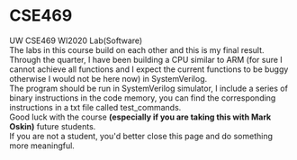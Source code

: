# CSE469
UW CSE469 WI2020 Lab(Software)<br>
The labs in this course build on each other and this is my final result.<br>
Through the quarter, I have been building a CPU similar to ARM (for sure I cannot achieve all functions and I expect the current functions to be buggy otherwise I would not be here now) in SystemVerilog.<br>
The program should be run in SystemVerilog simulator, I include a series of binary instructions in the code memory, you can find the corresponding instructions in a txt file called test_commands.<br>
Good luck with the course **(especially if you are taking this with Mark Oskin)** future students.<br>
If you are not a student, you'd better close this page and do something more meaningful.<br>
